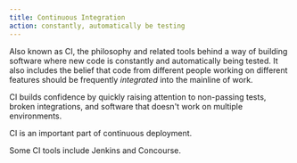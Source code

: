 ```yaml
---
title: Continuous Integration
action: constantly, automatically be testing
---
```


Also known as CI, the philosophy and related tools behind a way of building software where new code is constantly and automatically being tested. It also includes the belief that code from different people working on different features should be frequently _integrated_ into the mainline of work.

CI builds confidence by quickly raising attention to non-passing tests, broken integrations, and software that doesn't work on multiple environments.

CI is an important part of continuous deployment.

Some CI tools include Jenkins and Concourse.
